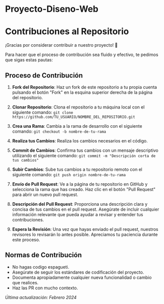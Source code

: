 # Proyecto-Diseno-Web
# Contribuciones al Repositorio

¡Gracias por considerar contribuir a nuestro proyecto! :tada:

Para hacer que el proceso de contribución sea fluido y efectivo, te pedimos que sigas estas pautas:

## Proceso de Contribución

1. **Fork del Repositorio**: Haz un fork de este repositorio a tu propia cuenta pulsando el botón "Fork" en la esquina superior derecha de la página del repositorio.

2. **Clonar Repositorio**: Clona el repositorio a tu máquina local con el siguiente comando:
`git clone https://github.com/TU_USUARIO/NOMBRE_DEL_REPOSITORIO.git`

3. **Crea una Rama**: Cambia a la rama de desarrollo con el siguiente comando:
`git checkout -b nombre-de-tu-rama`

4. **Realiza tus Cambios**: Realiza los cambios necesarios en el código.

5. **Commit de Cambios**: Confirma tus cambios con un mensaje descriptivo utilizando el siguiente comando:
`git commit -m "Descripción corta de tus cambios"`

6. **Subir Cambios**: Sube tus cambios a tu repositorio remoto con el siguiente comando:
`git push origin nombre-de-tu-rama`

7. **Envío de Pull Request**: Ve a la página de tu repositorio en GitHub y selecciona la rama que has creado. Haz clic en el botón "Pull Request" para abrir un nuevo pull request.

8. **Descripción del Pull Request**: Proporciona una descripción clara y concisa de tus cambios en el pull request. Asegúrate de incluir cualquier información relevante que pueda ayudar a revisar y entender tus contribuciones.

9. **Espera la Revisión**: Una vez que hayas enviado el pull request, nuestros revisores lo revisarán lo antes posible. Apreciamos tu paciencia durante este proceso.

## Normas de Contribución

- No hagas codigo espagueti.
- Asegúrate de seguir los estándares de codificación del proyecto.
- Documenta apropiadamente cualquier nueva funcionalidad o cambio que realices.
- Haz las PR con mucho contexto.

*Última actualización: Febrero 2024*
